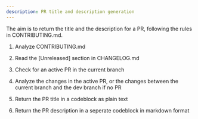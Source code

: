 ```yaml
---
description: PR title and description generation
---
```


The aim is to return the title and the description for a PR, following the rules in CONTRIBUTING.md.

1. Analyze CONTRIBUTING.md

2. Read the [Unreleased] section in CHANGELOG.md

3. Check for an active PR in the current branch

4. Analyze the changes in the active PR, or the changes between the current branch and the dev branch if no PR

5. Return the PR title in a codeblock as plain text

6. Return the PR description in a seperate codeblock in markdown format
